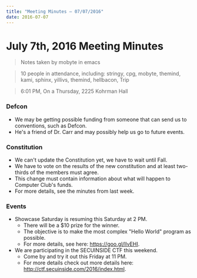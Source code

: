 ```yaml
---
title: "Meeting Minutes – 07/07/2016"
date: 2016-07-07
---
```

# July 7th, 2016 Meeting Minutes
> Notes taken by mobyte in emacs

> 10 people in attendance, including: stringy, cpg, mobyte, themind, kami, sphinx, yillivs, themind, hellbacon, Trip

> 6:01 PM, On a Thursday, 2225 Kohrman Hall

### Defcon
- We may be getting possible funding from someone that can send us to conventions, such as Defcon.
- He's a friend of Dr. Carr and may possibly help us go to future events.

### Constitution
- We can't update the Constitution yet, we have to wait until Fall.
- We have to vote on the results of the new constitution and at least two-thirds of the members must agree.
- This change must contain information about what will happen to Computer Club's funds.
- For more details, see the minutes from last week.

### Events
- Showcase Saturday is resuming this Saturday at 2 PM.
  - There will be a $10 prize for the winner.
  - The objective is to make the most complex "Hello World" program as possible.
  - For more details, see here: https://goo.gl/llvEHI.
- We are participating in the SECUINSIDE CTF this weekend.
  - Come by and try it out this Friday at 11 PM.
  - For more details check out more details here: http://ctf.secuinside.com/2016/index.html.
